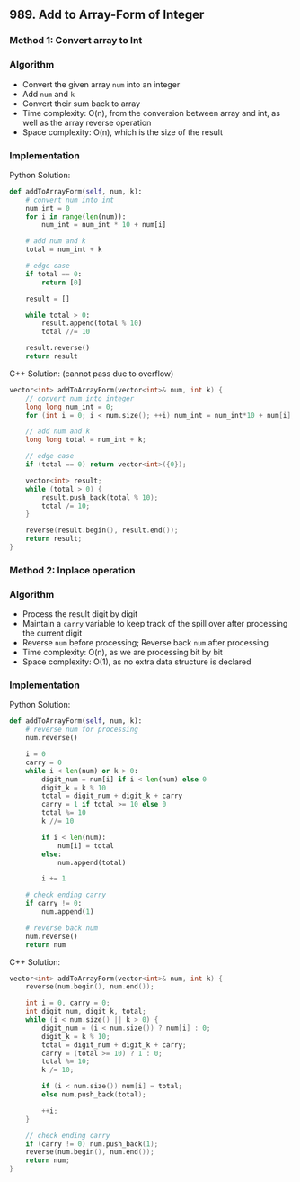 ## 989. Add to Array-Form of Integer
### Method 1: Convert array to Int
### Algorithm
- Convert the given array `num` into an integer
- Add `num` and `k`
- Convert their sum back to array
- Time complexity: O(n), from the conversion between array and int, as well as the array reverse operation
- Space complexity: O(n), which is the size of the result
### Implementation
Python Solution:
```python
def addToArrayForm(self, num, k):
    # convert num into int
    num_int = 0
    for i in range(len(num)):
        num_int = num_int * 10 + num[i]

    # add num and k
    total = num_int + k

    # edge case
    if total == 0:
        return [0]

    result = []

    while total > 0:
        result.append(total % 10)
        total //= 10

    result.reverse()
    return result
```
C++ Solution: (cannot pass due to overflow)
```cpp
vector<int> addToArrayForm(vector<int>& num, int k) {
    // convert num into integer
    long long num_int = 0;
    for (int i = 0; i < num.size(); ++i) num_int = num_int*10 + num[i];

    // add num and k
    long long total = num_int + k;

    // edge case
    if (total == 0) return vector<int>({0});

    vector<int> result;
    while (total > 0) {
        result.push_back(total % 10);
        total /= 10;
    }

    reverse(result.begin(), result.end());
    return result;
}
```
### Method 2: Inplace operation
### Algorithm
- Process the result digit by digit
- Maintain a `carry` variable to keep track of the spill over after processing the current digit
- Reverse `num` before processing; Reverse back `num` after processing
- Time complexity: O(n), as we are processing bit by bit
- Space complexity: O(1), as no extra data structure is declared
### Implementation
Python Solution:
```python
def addToArrayForm(self, num, k):
    # reverse num for processing
    num.reverse()

    i = 0
    carry = 0
    while i < len(num) or k > 0:
        digit_num = num[i] if i < len(num) else 0
        digit_k = k % 10
        total = digit_num + digit_k + carry
        carry = 1 if total >= 10 else 0
        total %= 10
        k //= 10

        if i < len(num):
            num[i] = total
        else:
            num.append(total)

        i += 1

    # check ending carry
    if carry != 0:
        num.append(1)

    # reverse back num
    num.reverse()
    return num
```
C++ Solution:
```cpp
vector<int> addToArrayForm(vector<int>& num, int k) {
    reverse(num.begin(), num.end());

    int i = 0, carry = 0;
    int digit_num, digit_k, total;
    while (i < num.size() || k > 0) {
        digit_num = (i < num.size()) ? num[i] : 0;
        digit_k = k % 10;
        total = digit_num + digit_k + carry;
        carry = (total >= 10) ? 1 : 0;
        total %= 10;
        k /= 10;

        if (i < num.size()) num[i] = total;
        else num.push_back(total);

        ++i;
    }

    // check ending carry
    if (carry != 0) num.push_back(1);
    reverse(num.begin(), num.end());
    return num;
}
```
